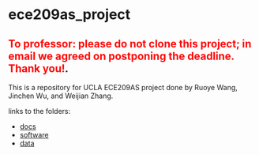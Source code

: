 # ece209as_project
## <span style="color:red">To professor: please do not clone this project; in email we agreed on postponing the deadline. Thank you!</span>.

This is a repository for UCLA ECE209AS project done by Ruoye Wang, Jinchen Wu, and Weijian Zhang.

links to the folders:

* [docs](docs)
* [software](software)
* [data](data)


